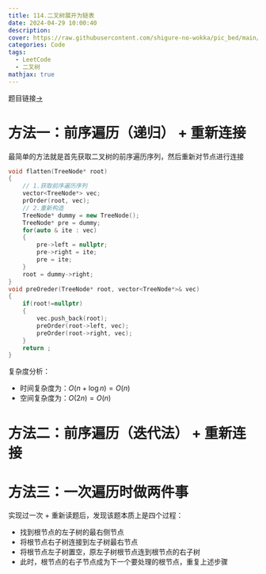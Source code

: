 ```yaml
---
title: 114.二叉树展开为链表
date: 2024-04-29 10:00:40
description: 
cover: https://raw.githubusercontent.com/shigure-no-wokka/pic_bed/main/imgs/family_code.jpg
categories: Code
tags:
  - LeetCode
  - 二叉树
mathjax: true
---
```


题目链接[->](https://leetcode.cn/problems/flatten-binary-tree-to-linked-list)

<!--more-->

# 方法一：前序遍历（递归） + 重新连接

最简单的方法就是首先获取二叉树的前序遍历序列，然后重新对节点进行连接

```cpp
void flatten(TreeNode* root)
{
    // 1.获取前序遍历序列
    vector<TreeNode*> vec;
    prOrder(root, vec);
    // 2.重新构造
    TreeNode* dummy = new TreeNode();
    TreeNode* pre = dummy;
    for(auto & ite : vec)
    {
        pre->left = nullptr;
        pre->right = ite;
        pre = ite;
    }
    root = dummy->right;
}
void preOreder(TreeNode* root, vector<TreeNode*>& vec)
{
    if(root!=nullptr)
    {
        vec.push_back(root);
        preOrder(root->left, vec);
        preOrder(root->right, vec);
    }
    return ;
}
```

复杂度分析：
- 时间复杂度为：$O(n + \log{n}) = O(n)$
- 空间复杂度为：$O(2n) = O(n)$


# 方法二：前序遍历（迭代法） + 重新连接


# 方法三：一次遍历时做两件事

实现过一次 + 重新读题后，发现该题本质上是四个过程：
- 找到根节点的左子树的最右侧节点
- 将根节点右子树连接到左子树最右节点
- 将根节点左子树置空，原左子树根节点连到根节点的右子树
- 此时，根节点的右子节点成为下一个要处理的根节点，重复上述步骤


